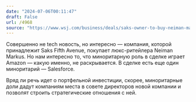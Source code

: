 ```yaml
---
date: "2024-07-06T00:11:47"
draft: False
url: /4968
source: "https://www.wsj.com/business/deals/saks-owner-to-buy-neiman-marcuswith-help-from-amazon-f71a0fda"
---
```


Совершенно не tech новость, но интересно — компания, которой принадлежит Saks Fifth Avenue, покупает люкс-ритейлера Neiman Markus. Но нам интересно то, что миноритарную роль в сделке играет Amazon — какую именно, не раскрывается. В сделке есть еще один миноритарий — Salesforce. 

Вряд ли речь идет о портфельной инвестиции, скорее, миноритарные доли дадут компаниям места в совете директоров новой компании и позволят строить стратегические отношения с ней.
